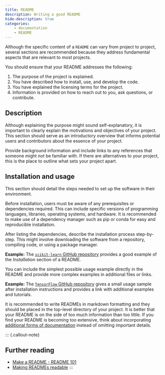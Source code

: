 ```yaml
---
title: README
description: Writing a good README
hide-description: true
categories:
    - documentation
    - README
---
```


Although the specific content of a `README` can vary from project to project, several sections are recommended because they address fundamental aspects that are relevant to most projects.

You should ensure that your README addresses the following:

1. The purpose of the project is explained.
2. You have described how to install, use, and develop the code.
3. You have explained the licensing terms for the project.
4. Information is provided on how to reach out to you, ask questions, or contribute.

## Description
Although explaining the purpose might sound self-explanatory, it is important to clearly explain the motivations and objectives of your project. This section should serve as an introductory overview that informs potential users and contributors about the essence of your project. 

Provide background information and include links to any references that someone might not be familiar with. If there are alternatives to your project, this is the place to outline what sets your project apart.

## Installation and usage
This section should detail the steps needed to set up the software in their environment.

Before installation, users must be aware of any prerequisites or dependencies required. This can include specific versions of programming languages, libraries, operating systems, and hardware. It is recommended to make use of a dependency manager such as pip or conda for easy and reproducible installation.

After listing the dependencies, describe the installation process step-by-step. This might involve downloading the software from a repository, compiling code, or using a package manager.

**Example:** The [`scikit-learn` GitHub repository](https://github.com/scikit-learn/scikit-learn?tab=readme-ov-file#installation) provides a good example of the *Installation* section of a README.

You can include the simplest possible usage example directly in the README and provide more complex examples in additional files or links.

**Example:** The [`TensorFlow` GitHub repository](https://github.com/tensorflow/tensorflow?tab=readme-ov-file#install) gives a small usage sample after installation instructions and provides a link with additional examples and tutorials. 

It is recommended to write READMEs in markdown formatting and they should be placed in the top-level directory of your project. It is better that your README is on the side of too much information than too little. If you find your README is becoming too extensive, think about incorporating [additional forms of documentation](https://www.makeareadme.com/#more-documentation) instead of omitting important details.

::: {.callout-note} 
## **Further reading**

- [Make a README - README 101](https://www.makeareadme.com)
- [Making READMEs readable](https://github.com/18F/open-source-guide/blob/18f-pages/pages/making-readmes-readable.md)
:::